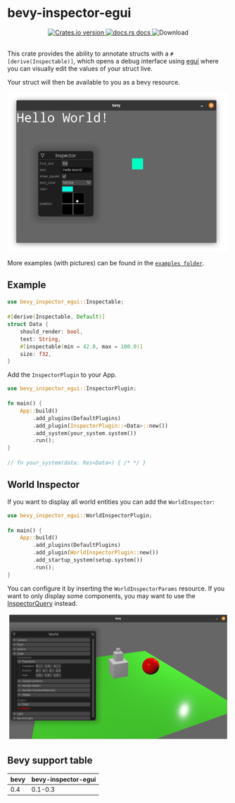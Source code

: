 # bevy-inspector-egui

<div align="center">
  <!-- Crates version -->
  <a href="https://crates.io/crates/bevy-inspector-egui">
    <img src="https://img.shields.io/crates/v/bevy-inspector-egui.svg?style=flat-square"
    alt="Crates.io version" />
  </a>
  <!-- docs.rs docs -->
  <a href="https://docs.rs/bevy-inspector-egui">
    <img src="https://img.shields.io/badge/docs-latest-blue.svg?style=flat-square"
      alt="docs.rs docs" />
  </a>
  <!-- License -->
    <img src="https://img.shields.io/crates/l/bevy-inspector-egui?style=flat-square"
      alt="Download" />
</div>
<br/>

This crate provides the ability to annotate structs with a `#[derive(Inspectable)]`,
which opens a debug interface using [egui](https://github.com/emilk/egui) where you can visually edit the values of your struct live.

Your struct will then be available to you as a bevy resource.

<img src="./docs/inspector.jpg" alt="demonstration with a running bevy app" width="500"/>


More examples (with pictures) can be found in the [`examples folder`](examples).

## Example
```rust
use bevy_inspector_egui::Inspectable;

#[derive(Inspectable, Default)]
struct Data {
    should_render: bool,
    text: String,
    #[inspectable(min = 42.0, max = 100.0)]
    size: f32,
}
```
Add the `InspectorPlugin` to your App.
```rust
use bevy_inspector_egui::InspectorPlugin;

fn main() {
    App::build()
        .add_plugins(DefaultPlugins)
        .add_plugin(InspectorPlugin::<Data>::new())
        .add_system(your_system.system())
        .run();
}

// fn your_system(data: Res<Data>) { /* */ }
```

## World Inspector

If you want to display all world entities you can add the `WorldInspector`:
```rust
use bevy_inspector_egui::WorldInspectorPlugin;

fn main() {
    App::build()
        .add_plugins(DefaultPlugins)
        .add_plugin(WorldInspectorPlugin::new())
        .add_startup_system(setup.system())
        .run();
}
```
You can configure it by inserting the `WorldInspectorParams` resource.
If you want to only display some components, you may want to use the [InspectorQuery](./examples/README.md#inspector-query-source) instead.

<img src="./docs/examples/world_inspector.png" alt="world inspector ui" width="600"/>

## Bevy support table

|bevy|bevy-inspector-egui|
|---|---|
|0.4|0.1-0.3|